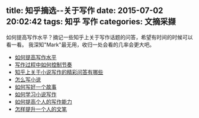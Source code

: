 title: 知乎摘选--关于写作
date: 2015-07-02 20:02:42
tags: 知乎 写作
categories: 文摘采撷
---
如何提高写作水平？摘记一些知乎上关于写作话题的问答，希望有时间的时候可以看一看。
我深知"Mark"最无用，收归一处会看的几率会更大吧。

- [如何提高写作水平](http://www.zhihu.com/question/20669324)
- [写作过程中如何控制节奏](http://www.zhihu.com/question/22576459)
- [知乎上关于小说写作的精彩问答有哪些](http://www.zhihu.com/question/20377474)
- [怎么写小说](http://www.zhihu.com/question/19997669)
- [如何写好一个故事](http://www.zhihu.com/question/20182906)
- [如何学习小说写作](http://www.zhihu.com/question/20329849)
- [如何提高个人的写作能力](http://www.zhihu.com/question/19969360)
- [怎样提升一个人的文笔](http://www.zhihu.com/question/19591218)
